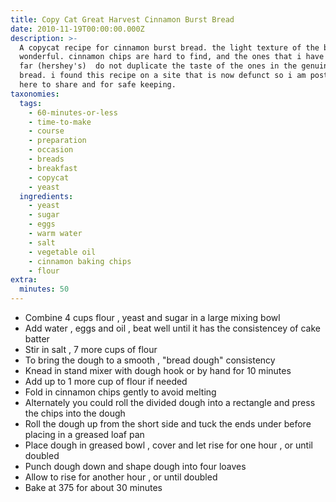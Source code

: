 ```yaml
---
title: Copy Cat Great Harvest Cinnamon Burst Bread
date: 2010-11-19T00:00:00.000Z
description: >-
  A copycat recipe for cinnamon burst bread. the light texture of the bread is
  wonderful. cinnamon chips are hard to find, and the ones that i have found so
  far (hershey's)  do not duplicate the taste of the ones in the genuine gh
  bread. i found this recipe on a site that is now defunct so i am posting it
  here to share and for safe keeping.
taxonomies:
  tags:
    - 60-minutes-or-less
    - time-to-make
    - course
    - preparation
    - occasion
    - breads
    - breakfast
    - copycat
    - yeast
  ingredients:
    - yeast
    - sugar
    - eggs
    - warm water
    - salt
    - vegetable oil
    - cinnamon baking chips
    - flour
extra:
  minutes: 50
---
```

 - Combine 4 cups flour , yeast and sugar in a large mixing bowl
 - Add water , eggs and oil , beat well until it has the consistencey of cake batter
 - Stir in salt , 7 more cups of flour
 - To bring the dough to a smooth , "bread dough" consistency
 - Knead in stand mixer with dough hook or by hand for 10 minutes
 - Add up to 1 more cup of flour if needed
 - Fold in cinnamon chips gently to avoid melting
 - Alternately you could roll the divided dough into a rectangle and press the chips into the dough
 - Roll the dough up from the short side and tuck the ends under before placing in a greased loaf pan
 - Place dough in greased bowl , cover and let rise for one hour , or until doubled
 - Punch dough down and shape dough into four loaves
 - Allow to rise for another hour , or until doubled
 - Bake at 375 for about 30 minutes
